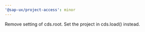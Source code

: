```yaml
---
'@sap-ux/project-access': minor
---
```


Remove setting of cds.root. Set the project in cds.load() instead.
